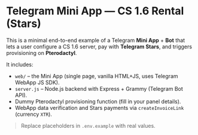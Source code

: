 # Telegram Mini App — CS 1.6 Rental (Stars)

This is a minimal end-to-end example of a Telegram **Mini App** + **Bot** that lets a user
configure a CS 1.6 server, pay with **Telegram Stars**, and triggers provisioning on **Pterodactyl**.

It includes:
- `web/` – the Mini App (single page, vanilla HTML+JS, uses Telegram WebApp JS SDK).
- `server.js` – Node.js backend with Express + Grammy (Telegram Bot API).
- Dummy Pterodactyl provisioning function (fill in your panel details).
- WebApp data verification and Stars payments via `createInvoiceLink` (currency `XTR`).

> Replace placeholders in `.env.example` with real values.
